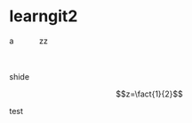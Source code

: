 # learngit2

a<img src="/tex/ddc845d71a83a32ad6ee8b785d7e28d0.svg?invert_in_darkmode&sanitize=true" align=middle width=45.924596849999986pt height=14.15524440000002pt/>zz
<p align="center"><img src="/tex/0f8ae85705cdd6fbe7bb5d3edb337ea3.svg?invert_in_darkmode&sanitize=true" align=middle width=75.9828399pt height=16.438356pt/></p>
shide

```math
z=\fact{1}{2}
```
test